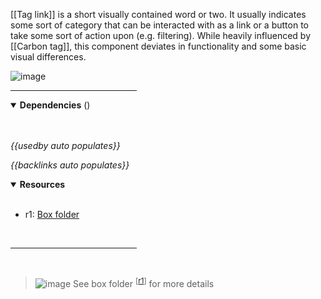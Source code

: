 <!-- category start --><!-- category end -->

[[Tag link]] is a short visually contained word or two. It usually indicates some sort of category that can be interacted with as a link or a button to take some sort of action upon (e.g. filtering). While heavily influenced by [[Carbon tag]], this component deviates in functionality and some basic visual differences.

![image](https://user-images.githubusercontent.com/3793636/119057045-62910600-b991-11eb-9026-aff8fd543f0b.png)

<hr width="40%" />

<!-- toc start open="true" --><!-- toc end -->

<details open="false">
  <summary><strong>Dependencies</strong> (<!-- dependencyCount start --><!-- dependencyCount end -->)</summary><br />

<br />
</details>

<!-- usedby start open="true" -->
*{{usedby auto populates}}*
<!-- usedby end -->

<!-- backlinks start open="true" -->
*{{backlinks auto populates}}*
<!-- backlinks end -->

<a name="resources"></a>
<details open="true">
  <summary><strong>Resources</strong></summary><br />

- r1: [Box folder](https://ibm.ent.box.com/folder/136507840813)

<br />
</details>

<hr width="40%" />

<br />

> ![image](https://user-images.githubusercontent.com/3793636/117873919-f6faba80-b265-11eb-81a5-039bdcd822e8.png)  See box folder <sup>[[r1](#resources)]</sup> for more details